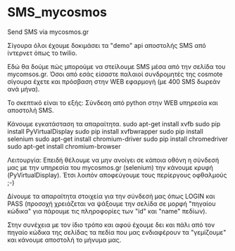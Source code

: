 # SMS_mycosmos
Send SMS via mycosmos.gr

Σίγουρα όλοι έχουμε δοκιμάσει τα "demo" api αποστολής SMS από ίντερνετ όπως το twilio.

Εδώ θα δούμε πώς μπορούμε να στείλουμε SMS μέσα από την σελίδα του mycomsos.gr. Όσοι από εσάς είσαστε παλαιοί συνδρομητές της cosmote σίγουρα έχετε και πρόσβαση στην WEB εφαρμογή (με 400 SMS δωρεάν ανά μήνα).

Το σκεπτικό είναι το εξής: Σύνδεση από python στην WEB υπηρεσία και αποστολή SMS.

Κάνουμε εγκατάσταση τα απαραίτητα.
sudo apt-get install xvfb
sudo pip install PyVirtualDisplay
sudo pip install xvfbwrapper
sudo pip install selenium
sudo apt-get install chromium-driver
sudo pip install chromedriver
sudo apt-get install chromium-browser

Λειτουργία: Επειδή θέλουμε να μην ανοίγει σε κάποια οθόνη η σύνδεσή μας με την υπηρεσία του mycosmos.gr (selenium) την κάνουμε κρυφή (PyVirtualDisplay). Έτσι λοιπόν αποφεύγουμε τους περίεργους οφθαλμούς ;-)

Δίνουμε τα απαραίτητα στοιχεία για την σύνδεσή μας όπως LOGIN και PASS (προσοχή χρειάζεται να ψάξουμε την σελίδα σε μορφή "πηγαίου κώδικα" για πάρουμε τις πληροφορίες των "id" και "name" πεδίων).

Στην συνέχεια με τον ίδιο τρόπο και αφού έχουμε δει και πάλι από τον πηγαίο κώδικα της σελίδας τα πεδία που μας ενδιαφέρουν τα "γεμίζουμε" και κάνουμε αποστολή το μήνυμα μας.
